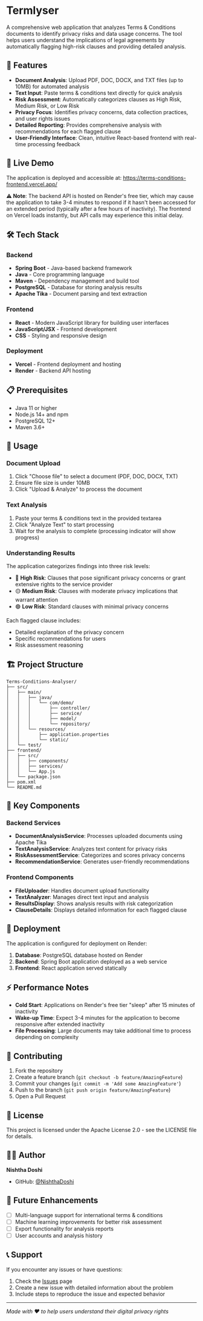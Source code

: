 # Termlyser

A comprehensive web application that analyzes Terms & Conditions documents to identify privacy risks and data usage concerns. The tool helps users understand the implications of legal agreements by automatically flagging high-risk clauses and providing detailed analysis.

## 🌟 Features

- **Document Analysis**: Upload PDF, DOC, DOCX, and TXT files (up to 10MB) for automated analysis
- **Text Input**: Paste terms & conditions text directly for quick analysis
- **Risk Assessment**: Automatically categorizes clauses as High Risk, Medium Risk, or Low Risk
- **Privacy Focus**: Identifies privacy concerns, data collection practices, and user rights issues
- **Detailed Reporting**: Provides comprehensive analysis with recommendations for each flagged clause
- **User-Friendly Interface**: Clean, intuitive React-based frontend with real-time processing feedback

## 🚀 Live Demo

The application is deployed and accessible at: https://terms-conditions-frontend.vercel.app/

**⚠️ Note**: The backend API is hosted on Render's free tier, which may cause the application to take 3-4 minutes to respond if it hasn't been accessed for an extended period (typically after a few hours of inactivity). The frontend on Vercel loads instantly, but API calls may experience this initial delay.

## 🛠️ Tech Stack

### Backend
- **Spring Boot** - Java-based backend framework
- **Java** - Core programming language
- **Maven** - Dependency management and build tool
- **PostgreSQL** - Database for storing analysis results
- **Apache Tika** - Document parsing and text extraction

### Frontend
- **React** - Modern JavaScript library for building user interfaces
- **JavaScript/JSX** - Frontend development
- **CSS** - Styling and responsive design

### Deployment
- **Vercel** - Frontend deployment and hosting
- **Render** - Backend API hosting

## 📋 Prerequisites

- Java 11 or higher
- Node.js 14+ and npm
- PostgreSQL 12+
- Maven 3.6+

## 📖 Usage

### Document Upload
1. Click "Choose file" to select a document (PDF, DOC, DOCX, TXT)
2. Ensure file size is under 10MB
3. Click "Upload & Analyze" to process the document

### Text Analysis
1. Paste your terms & conditions text in the provided textarea
2. Click "Analyze Text" to start processing
3. Wait for the analysis to complete (processing indicator will show progress)

### Understanding Results

The application categorizes findings into three risk levels:

- 🔴 **High Risk**: Clauses that pose significant privacy concerns or grant extensive rights to the service provider
- 🟡 **Medium Risk**: Clauses with moderate privacy implications that warrant attention
- 🟢 **Low Risk**: Standard clauses with minimal privacy concerns

Each flagged clause includes:
- Detailed explanation of the privacy concern
- Specific recommendations for users
- Risk assessment reasoning

## 🏗️ Project Structure

```
Terms-Conditions-Analyser/
├── src/
│   ├── main/
│   │   ├── java/
│   │   │   └── com/demo/
│   │   │       ├── controller/
│   │   │       ├── service/
│   │   │       ├── model/
│   │   │       └── repository/
│   │   └── resources/
│   │       ├── application.properties
│   │       └── static/
│   └── test/
├── frontend/
│   ├── src/
│   │   ├── components/
│   │   ├── services/
│   │   └── App.js
│   └── package.json
├── pom.xml
└── README.md
```

## 🎯 Key Components

### Backend Services
- **DocumentAnalysisService**: Processes uploaded documents using Apache Tika
- **TextAnalysisService**: Analyzes text content for privacy risks
- **RiskAssessmentService**: Categorizes and scores privacy concerns
- **RecommendationService**: Generates user-friendly recommendations

### Frontend Components
- **FileUploader**: Handles document upload functionality
- **TextAnalyzer**: Manages direct text input and analysis
- **ResultsDisplay**: Shows analysis results with risk categorization
- **ClauseDetails**: Displays detailed information for each flagged clause

## 🚀 Deployment

The application is configured for deployment on Render:

1. **Database**: PostgreSQL database hosted on Render
2. **Backend**: Spring Boot application deployed as a web service
3. **Frontend**: React application served statically

## ⚡ Performance Notes

- **Cold Start**: Applications on Render's free tier "sleep" after 15 minutes of inactivity
- **Wake-up Time**: Expect 3-4 minutes for the application to become responsive after extended inactivity
- **File Processing**: Large documents may take additional time to process depending on complexity

## 🤝 Contributing

1. Fork the repository
2. Create a feature branch (`git checkout -b feature/AmazingFeature`)
3. Commit your changes (`git commit -m 'Add some AmazingFeature'`)
4. Push to the branch (`git push origin feature/AmazingFeature`)
5. Open a Pull Request

## 📄 License

This project is licensed under the Apache License 2.0 - see the LICENSE file for details.

## 👩‍💻 Author

**Nishtha Doshi**
- GitHub: [@NishthaDoshi](https://github.com/NishthaDoshi)

## 🔮 Future Enhancements

- [ ] Multi-language support for international terms & conditions
- [ ] Machine learning improvements for better risk assessment
- [ ] Export functionality for analysis reports
- [ ] User accounts and analysis history

## 📞 Support

If you encounter any issues or have questions:

1. Check the [Issues](https://github.com/NishthaDoshi/Terms-Conditions-Analyser/issues) page
2. Create a new issue with detailed information about the problem
3. Include steps to reproduce the issue and expected behavior

---

*Made with ❤️ to help users understand their digital privacy rights*
